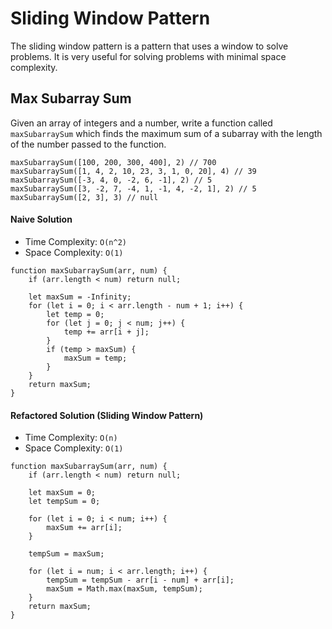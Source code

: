 # Sliding Window Pattern

The sliding window pattern is a pattern that uses a window to solve problems. It is very useful for solving problems with minimal space complexity.

## Max Subarray Sum

Given an array of integers and a number, write a function called `maxSubarraySum` which finds the maximum sum of a subarray with the length of the number passed to the function.

```
maxSubarraySum([100, 200, 300, 400], 2) // 700
maxSubarraySum([1, 4, 2, 10, 23, 3, 1, 0, 20], 4) // 39
maxSubarraySum([-3, 4, 0, -2, 6, -1], 2) // 5
maxSubarraySum([3, -2, 7, -4, 1, -1, 4, -2, 1], 2) // 5
maxSubarraySum([2, 3], 3) // null
```

#### Naive Solution

- Time Complexity: `O(n^2)`
- Space Complexity: `O(1)`

```
function maxSubarraySum(arr, num) {
    if (arr.length < num) return null;

    let maxSum = -Infinity;
    for (let i = 0; i < arr.length - num + 1; i++) {
        let temp = 0;
        for (let j = 0; j < num; j++) {
            temp += arr[i + j];
        }
        if (temp > maxSum) {
            maxSum = temp;
        }
    }
    return maxSum;
}
```

#### Refactored Solution (Sliding Window Pattern)

- Time Complexity: `O(n)`
- Space Complexity: `O(1)`

```
function maxSubarraySum(arr, num) {
    if (arr.length < num) return null;

    let maxSum = 0;
    let tempSum = 0;

    for (let i = 0; i < num; i++) {
        maxSum += arr[i];
    }

    tempSum = maxSum;

    for (let i = num; i < arr.length; i++) {
        tempSum = tempSum - arr[i - num] + arr[i];
        maxSum = Math.max(maxSum, tempSum);
    }
    return maxSum;
}
```

